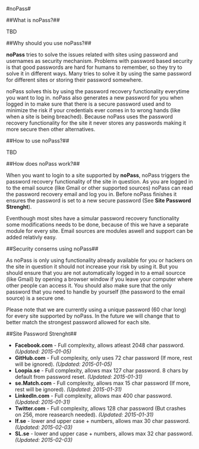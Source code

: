 #noPass#

##What is noPass?##

TBD

##Why should you use noPass?##

**noPass** tries to solve the issues related with sites using password and usernames as security mechanism.
Problems with password based security is that good passwords are hard for humans to remember, so they try to solve it in different ways.
Many tries to solve it by using the same password for different sites or storing their password somewhere.

noPass solves this by using the password recovery functionality everytime you want to log in.
noPass also generates a new password for you when logged in to make sure that there is a secure password used and to minimize the risk if your credentials ever comes in to wrong hands (like when a site is being breached).
Because noPass uses the password recovery functionality for the site it never stores any passwords making it more secure then other alternatives.

##How to use noPass?##

TBD

##How does noPass work?##

When you want to login to a site supported by **noPass**, noPass triggers the password recovery functionality of the site in question.
As you are logged in to the email source (like Gmail or other supported sources) noPass can read the password recovery email and log you in.
Before noPass finishes it ensures the password is set to a new secure password (See **Site Password Strenght**).

Eventhough most sites have a simular password recovery functionality some modifications needs to be done, because of this we have a separate module for every site.
Email sources are modules aswell and support can be added relativly easy.

##Security conserns using noPass##

As noPass is only using functionality already available for you or hackers on the site in question it should not increase your risk by using it.
But you should ensure that you are not automatically logged in to a email sourcce (like Gmail) by opening a browser window if you leave your computer where other people can access it.
You should also make sure that the only password that you need to handle by yourself (the password to the email source) is a secure one.

Please note that we are currently using a unique password (60 char long) for every site supported by noPass.
In the future we will change that to better match the strongest password allowed for each site.

##Site Password Strenght##


* **Facebook.com** - Full complexity, allows atleast 2048 char password. *(Updated: 2015-01-05)*
* **GitHub.com** - Full complexity, only uses 72 char password (If more, rest will be ignored). *(Updated: 2015-01-05)*
* **Loopia.se** - Full complexity, allows max 127 char password. 8 chars by default from password reset. *(Updated: 2015-01-31)*
* **se.Match.com** - Full complexity, allows max 15 char password (If more, rest will be ignored). *(Updated: 2015-01-31)*
* **LinkedIn.com** - Full complexity, allows max 400 char password. *(Updated: 2015-01-31)*
* **Twitter.com** - Full complexity, allows 128 char password (But crashes on 256, more reasearch needed). *(Updated: 2015-01-31)*
* **If.se** - lower and upper case + numbers, allows max 30 char password. *(Updated: 2015-02-03)*
* **SL.se** - lower and upper case + numbers, allows max 32 char password. *(Updated: 2015-02-03)*
